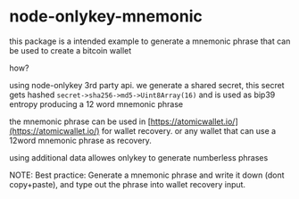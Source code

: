 # node-onlykey-mnemonic

this package is a intended example to generate a mnemonic phrase that can be used to create a bitcoin wallet 

how?

using node-onlykey 3rd party api. we generate a shared secret, this secret gets hashed `secret->sha256->md5->Uint8Array(16)` and is used as bip39 entropy producing a 12 word mnemonic phrase

the mnemonic phrase can be used in [https://atomicwallet.io/](https://atomicwallet.io/) for wallet recovery. or any wallet that can use a 12word mnemonic phrase as recovery.

using additional data allowes onlykey to generate numberless phrases

NOTE: Best practice: Generate a mnemonic phrase and write it down (dont copy+paste), and type out the phrase into wallet recovery input.
